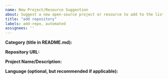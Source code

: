```yaml
---
name: New Project/Resource Suggestion
about: Suggest a new open-source project or resource to add to the list.
title: "add repository"
labels: add-repo, automated
assignees: ''
---
```


**Category (title in README.md):**


**Repository URL:**


**Project Name/Description:**


**Language (optional, but recommended if applicable):**

